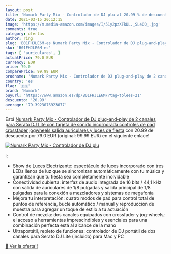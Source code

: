 ```yaml
---
layout: post
title: 'Numark Party Mix - Controlador de DJ plu al 20.99 % de descuento'
date: 2021-03-15 20:12:15
image: 'https://m.media-amazon.com/images/I/51y2pzXFkDL._SL400_.jpg'
comments: true
category: ofertas
author: ring
slug: 'B01FHJLE6M-es Numark Party Mix - Controlador de DJ plug-and-play de 2...'
sku: 'B01FHJLE6M-es'
tags: [ 'auriculares', ]
actualPrice: 79.0 EUR
currency: EUR
price: 79.0
comparePrice: 99.99 EUR
prodname: 'Numark Party Mix - Controlador de DJ plug-and-play de 2 canales para Serato DJ Lite con tarjeta de sonido incorporada  controles de pad  crossfader  jogwheels  salida auriculares y luces de fiesta'
country: 'es'
flag: '🇪🇸'
brand: 'Numark'
buyurl: 'https://www.amazon.es/dp/B01FHJLE6M/?tag=tolees-21'
descuento: '20.99'
average: '79.3923076923077'
---
```


Está [Numark Party Mix - Controlador de DJ plug-and-play de 2 canales para Serato DJ Lite con tarjeta de sonido incorporada  controles de pad  crossfader  jogwheels  salida auriculares y luces de fiesta](https://www.amazon.es/dp/B01FHJLE6M/?tag=tolees-21) con 20.99 de descuento por 79.0 EUR (original: 99.99 EUR) en el siguiente enlace!

[![Numark Party Mix - Controlador de DJ plu](https://m.media-amazon.com/images/I/51y2pzXFkDL._SL400_.jpg)](https://www.amazon.es/dp/B01FHJLE6M/?tag=tolees-21)

ℹ️:

- Show de Luces Electrizante: espectáculo de luces incorporado con tres LEDs llenos de luz que se sincronizan automáticamente con tu música y garantizan que tu fiesta sea completamente inolvidable
- Conectividad cubierta: interfaz de audio integrada de 16 bits / 44,1 kHz con salida de auriculares de 1/8 pulgadas y salida principal de 1/8 pulgadas para la conexión a mezcladores y sistemas de megafonía
- Mejora tu interpretación: cuatro modos de pad para control total de puntos de referencia, bucle automático / manual y reproducción de muestra para agregar un toque de estilo a tu actuación
- Control de mezcla: dos canales equipados con crossfader y jog-wheels; el acceso a herramientas imprescindibles y esenciales para una combinación perfecta está al alcance de la mano
- Ultraportátil, repleto de funciones: controlador de DJ portátil de dos canales para Serato DJ Lite (incluido) para Mac y PC

[🛒 Ver la oferta!!](https://www.amazon.es/dp/B01FHJLE6M/?tag=tolees-21)
